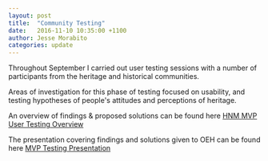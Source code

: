 ```yaml
---
layout: post
title:  "Community Testing"
date:   2016-11-10 10:35:00 +1100
author: Jesse Morabito
categories: update 
---
```


Throughout September I carried out user testing sessions with a number of participants from the heritage and historical communities.

Areas of investigation for this phase of testing focused on usability,  and testing hypotheses of people's attitudes and perceptions of heritage.


An overview of findings & proposed solutions can be found here
[HNM MVP User Testing Overview](https://docs.google.com/document/d/1sWRunj2bnCwax2G1LeXKCRQXc2E_daFGSUECGuSeiCc/edit?usp=sharing)

The presentation covering findings and solutions given to OEH can be found here
[MVP Testing Presentation](https://drive.google.com/file/d/0B44pfxUYcChGc3VWeTZ4ejdHM0U/view?usp=sharing)